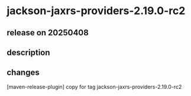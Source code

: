 # jackson-jaxrs-providers-2.19.0-rc2

## release on 20250408
## description
## changes
[maven-release-plugin] copy for tag jackson-jaxrs-providers-2.19.0-rc2

